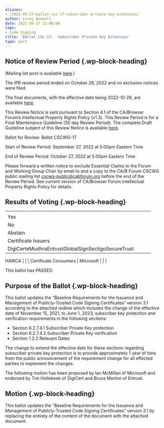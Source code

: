 ```yaml
---
aliases:
- /2022-09-27-ballot-csc-17-subscriber-private-key-extension/
author: Corey Bonnell
date: 2022-09-27 21:00:00
tags:
- Code Signing
title: 'Ballot CSC-17:  Subscriber Private Key Extension'
type: post
---
```


## Notice of Review Period {.wp-block-heading}

(Mailing list post is available [here][1].)

The IPR review period ended on October 28, 2022 and no exclusion notices were filed.

The final documents, with the effective date being 2022-10-28, are available [here][2].

This Review Notice is sent pursuant to Section 4.1 of the CA/Browser Forum’s Intellectual Property Rights Policy (v1.3). This Review Period is for a Final Maintenance Guideline (30 day Review Period). The complete Draft Guideline subject of this Review Notice is available [here][3].

Ballot for Review: Ballot CSCWG-17

Start of Review Period: September 27, 2022 at 5:00pm Eastern Time

End of Review Period: October 27, 2022 at 5:00pm Eastern Time

Please forward a written notice to exclude Essential Claims to the Forum and Working Group Chair by email to and a copy to the CA/B Forum CSCWG public mailing list [cscwg][4]-public@cabforum.org before the end of the Review Period. See current version of CA/Browser Forum Intellectual Property Rights Policy for details.

## Results of Voting {.wp-block-heading}

| | | | |
| --- | --- | --- | --- |
| |
Yes |
No |
Abstain | |
Certificate Issuers |
DigiCerteMudhraEntrustGlobalSignSectigoSecureTrust |
HARICA
| | |
Certificate Consumers |
Microsoft
| | |

This ballot has PASSED.

## Purpose of the Ballot {.wp-block-heading}

This ballot updates the “Baseline Requirements for the Issuance and Management of Publicly‐Trusted Code Signing Certificates“ version 3.1 according to the attached redline which includes the change of the effective date of November 15, 2021, to June 1, 2023, subscriber key protection and verification requirements in the following sections:

- Section 6.2.7.4.1 Subscriber Private Key protection
- Section 6.2.7.4.2 Subscriber Private Key verification
- Section 1.2.2 Relevant Dates

The change to extend the effective date for these sections regarding subscriber private key protection is to provide approximately 1 year of time from the public announcement of the requirement change for all effected parties to implement the changes.

The following motion has been proposed by Ian McMillan of Microsoft and endorsed by Tim Hollebeek of DigiCert and Bruce Morton of Entrust.

## Motion {.wp-block-heading}

This ballot updates the “Baseline Requirements for the Issuance and Management of Publicly‐Trusted Code Signing Certificates” version 3.1 by replacing the entirely of the content of the document with the attached document.

[1]: https://lists.cabforum.org/pipermail/cscwg-public/2022-October/000898.html
[2]: /baseline-requirements-code-signing/
[3]: /uploads/Baseline-Requirements-for-the-Issuance-and-Management-of-Code-Signing.v3.2_redline.pdf
[4]: mailto:public@cabforum.org